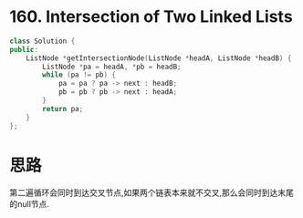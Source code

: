 #  160. Intersection of Two Linked Lists

```c++
class Solution {
public:
    ListNode *getIntersectionNode(ListNode *headA, ListNode *headB) {
        ListNode *pa = headA, *pb = headB;
        while (pa != pb) {
            pa = pa ? pa -> next : headB;
            pb = pb ? pb -> next : headA;
        }
        return pa;
    }
};
```

# 思路

第二遍循环会同时到达交叉节点,如果两个链表本来就不交叉,那么会同时到达末尾的null节点.